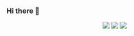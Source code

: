 ### Hi there 👋

<div align="center">
  <img src="https://github-readme-streak-stats.herokuapp.com/?user=superPtr&theme=radical"/>
  <img src="https://github-readme-stats.vercel.app/api?username=superPtr&theme=dark&show_icons=true"/>
  <img src="https://github-readme-stats.vercel.app/api/top-langs?username=superPtr&show_icons=true&locale=en&layout=compact"/>
 </div>
  


<!--
**superPtr/superPtr** is a ✨ _special_ ✨ repository because its `README.md` (this file) appears on your GitHub profile.

Here are some ideas to get you started:

- 🔭 I’m currently working on ...
- 🌱 I’m currently learning ...
- 👯 I’m looking to collaborate on ...
- 🤔 I’m looking for help with ...
- 💬 Ask me about ...
- 📫 How to reach me: ...
- 😄 Pronouns: ...
- ⚡ Fun fact: ...
-->

